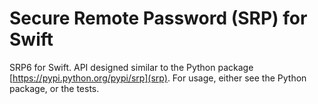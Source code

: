 Secure Remote Password (SRP) for Swift
======================================

SRP6 for Swift. API designed similar to the Python package [https://pypi.python.org/pypi/srp](srp). For usage, either see the Python package, or the tests.
